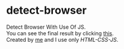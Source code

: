 # detect-browser
Detect Browser With Use Of JS.<br>
You can see the final result by clicking <a href="https://doshinaman.github.io/detect-browser/" target="_blank">this</a>.<br>
Created by <a href="https://github.com/DoshiNaman" target="_blank">me</a> and I use only <i>HTML-CSS-JS</i>.
